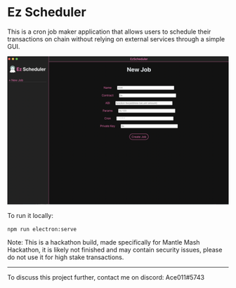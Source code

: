 # Ez Scheduler

This is a cron job maker application that allows users to schedule their transactions on chain without relying on external services through a simple GUI.

![UI](screenshots/1.png)

To run it locally:

```
npm run electron:serve
```

Note: This is a hackathon build, made specifically for Mantle Mash Hackathon, it is likely not finished and may contain security issues, please do not use it for high stake transactions.

---

To discuss this project further, contact me on discord: Ace011#5743
